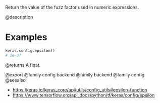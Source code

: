 Return the value of the fuzz factor used in numeric expressions.

@description

# Examples
```python
keras.config.epsilon()
# 1e-07
```

@returns
A float.

@export
@family config backend
@family backend
@family config
@seealso
+ <https:/keras.io/keras_core/api/utils/config_utils#epsilon-function>
+ <https://www.tensorflow.org/api_docs/python/tf/keras/config/epsilon>
